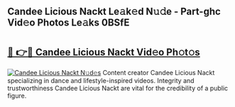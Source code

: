 ## Candee Licious Nackt Le𝚊k𝚎d N𝚞𝚍e - Part-ghc Vid𝚎o Photos Le𝚊ks 0BSfE

# <h2><a href="http://fb8i8f.evod.top/?m=Candee+Licious+Nackt">🔗 👉🔴 Candee Licious Nackt Vid𝚎o Ph𝚘t𝚘s</a></h2>

[![Candee Licious Nackt N𝚞d𝚎s](https://i.imgur.com/8V9OHl7.gif)](http://fb8i8f.evod.top/?m=Candee+Licious+Nackt)
Content creator Candee Licious Nackt specializing in dance and lifestyle-inspired videos. Integrity and trustworthiness Candee Licious Nackt are vital for the credibility of a public figure. 
